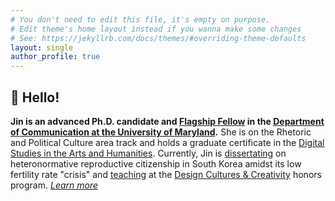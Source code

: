 ```yaml
---
# You don't need to edit this file, it's empty on purpose.
# Edit theme's home layout instead if you wanna make some changes
# See: https://jekyllrb.com/docs/themes/#overriding-theme-defaults
layout: single
author_profile: true
---
```


## 👋 Hello!

**Jin is an advanced Ph.D. candidate and [Flagship Fellow](https://gradschool.umd.edu/funding/student-fellowships-awards/flagship-fellowship) in the [Department of Communication at the University of Maryland](https://communication.umd.edu/).** She is on the Rhetoric and Political Culture area track and holds a graduate certificate in the [Digital Studies in the Arts and Humanities](https://www.dsah.umd.edu/). Currently, Jin is [dissertating](research.md) on heteronormative reproductive citizenship in South Korea amidst its low fertility rate "crisis" and [teaching](teaching.md) at the [Design Cultures & Creativity](dcc.umd.edu) honors program. *[Learn more](about.md)*

